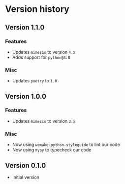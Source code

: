 # Version history


## Version 1.1.0

### Features

- Updates `mimesis` to version `4.x`
- Adds support for `python@3.8`

### Misc

- Updates `poetry` to `1.0`


## Version 1.0.0

### Features

- Updates `mimesis` to version `3.x`

### Misc

- Now using `wemake-python-styleguide` to lint our code
- Now using `mypy` to typecheck our code


## Version 0.1.0

- Initial version
